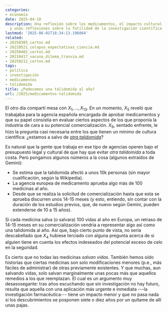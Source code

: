 ```yaml
---
categories:
- economía
date: 2025-04-18
description: Una reflexión sobre los medicamentos, el impacto cultural de la talidomida
  y unas reflexiones sobre la futilidad de la investigación científica.
lastmod: '2025-06-01T18:34:13.196064'
related:
- 20250305_cortos.md
- 20210521_colapso_expectativas_ciencia.md
- 20250402_cortos.md
- 20210417_vacuna_dilema_tranvia.md
- 20250212_cortos.md
tags:
- política
- investigación
- medicamentos
- talidomida
title: ¿Padecemos una talidomida al año?
url: /2025/medicamentos-talidomida
---
```


El otro día compartí mesa con $X_1,\dots,X_{13}$. En un momento, $X_5$ reveló que trabajaba para la agencia española encargada de aprobar medicamentos y que su papel consistía en evaluar ciertos aspectos de los que proponía la industria de cara a su potencial comercialización. $X_9$, sentado enfrente, le hizo la pregunta casi necesaria entre los que tienen un mínimo de cultura científica: ¿estamos a salvo de [_otra talidomida_](https://en.wikipedia.org/wiki/Thalidomide_scandal)?

Es natural que la gente que trabaja en ese tipo de agencias operen bajo el presupuesto legal y cultural de que hay que evitar _otra talidomida_ a toda costa. Pero pongamos algunos números a la cosa (algunos extraídos de Gemini):

- Se estima que la talidomida afectó a unos 10k personas (sin mayor cualificación, según la Wikipedia).
- La agencia europea de medicamento aprueba algo más de 100 medicinas al año.
- Desde que se realiza la solicitud de comercialización hasta que esta se aprueba discurren unos 14-15 meses (y esto, entiendo, sin contar con la duración de los estudios previos, que, de nuevo según Gemini, pueden extenderse de 10 a 15 años).

Si cada medicina salva (o salvara) 100 vidas al año en Europa, un retraso de 14-15 meses en su comercialización vendría a representar algo así como una talidomida al año. Así que, bajo cierto punto de vista, no sería descabellado que $X_4$ hubiese terciado con alguna pregunta acerca de si alguien tiene en cuenta los efectos indeseados del potencial exceso de celo en la seguridad.

Es cierto que no todas las medicinas _salvan vidas_. También hemos oído historias que ciertas medicinas son solo modificaciones menores (p.e., más fáciles de administrar) de otras previamente existentes. Y que muchas, aun salvando vidas, solo salvan marginalmente unas pocas más que aquellos remedios a los que reemplazan. El cual es un argumento muy desasosegante: tras años escuchando que sin investigación no hay futuro, resulta que aquella con una aplicación más urgente e inmediata ---la investigación farmacéutica--- tiene un impacto menor y que no pasa nada si los descubrimientos se posponen siete o diez años por un quítame de allí unas pajas.